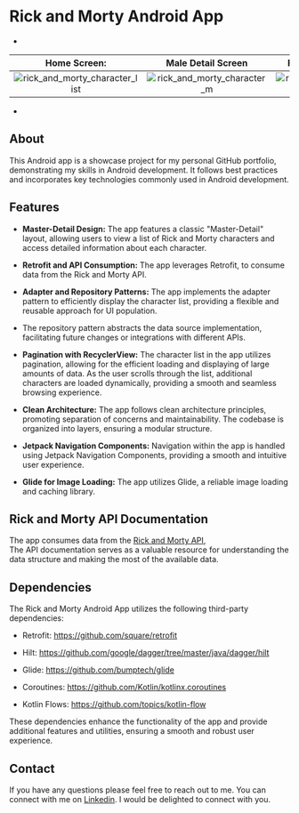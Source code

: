 # Rick and Morty Android App


-
|       Home Screen:        |    Male Detail Screen     |    Female Detail Screen   |
| :-----------------------: | :-----------------------: | :-----------------------: |
| ![rick_and_morty_character_list](https://github.com/98kmc/Rick-And-Morty-Android-MasterDetail-App-Public/assets/109832770/72a39d39-b86a-4dae-930f-41c05f48536e) | ![rick_and_morty_character_m](https://github.com/98kmc/Rick-And-Morty-Android-MasterDetail-App-Public/assets/109832770/39300ac9-692a-4af2-aa7a-c6c5381cae4b) | ![rick_and_morty_character_f](https://github.com/98kmc/Rick-And-Morty-Android-MasterDetail-App-Public/assets/109832770/edc0c679-8495-4ad8-b9ea-15afd5aa69ce) 

- 
## About
This Android app is a showcase project for my personal GitHub portfolio, demonstrating my skills in Android development. It follows best practices and incorporates key technologies commonly used in Android development.

## Features
- **Master-Detail Design:** The app features a classic "Master-Detail" layout, allowing users to view a list of Rick and Morty characters and access detailed information about each character.

- **Retrofit and API Consumption:** The app leverages Retrofit, to consume data from the Rick and Morty API.

- **Adapter and Repository Patterns:** The app implements the adapter pattern to efficiently display the character list, providing a flexible and reusable approach for UI population.
- The repository pattern abstracts the data source implementation, facilitating future changes or integrations with different APIs.

- **Pagination with RecyclerView:** The character list in the app utilizes pagination, allowing for the efficient loading and displaying of large amounts of data. As the user scrolls through the list, additional characters are loaded dynamically, providing a smooth and seamless browsing experience.

- **Clean Architecture:** The app follows clean architecture principles, promoting separation of concerns and maintainability. The codebase is organized into layers, ensuring a modular structure.

- **Jetpack Navigation Components:** Navigation within the app is handled using Jetpack Navigation Components, providing a smooth and intuitive user experience.

- **Glide for Image Loading:** The app utilizes Glide, a reliable image loading and caching library.

## Rick and Morty API Documentation
The app consumes data from the [Rick and Morty API](https://rickandmortyapi.com/documentation),  
The API documentation serves as a valuable resource for understanding the data structure and making the most of the available data.

## Dependencies
The Rick and Morty Android App utilizes the following third-party dependencies:

- Retrofit: https://github.com/square/retrofit

- Hilt: https://github.com/google/dagger/tree/master/java/dagger/hilt

- Glide: https://github.com/bumptech/glide

- Coroutines: https://github.com/Kotlin/kotlinx.coroutines

- Kotlin Flows: https://github.com/topics/kotlin-flow

These dependencies enhance the functionality of the app and provide additional features and utilities, ensuring a smooth and robust user experience.

## Contact
If you have any questions please feel free to reach out to me. 
You can connect with me on [Linkedin](https://www.linkedin.com/in/cmiguel98/).
I would be delighted to connect with you. 
